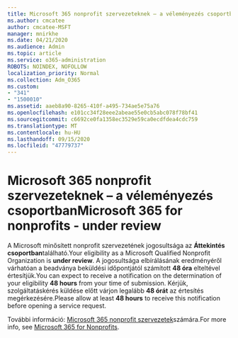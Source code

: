 ```yaml
---
title: Microsoft 365 nonprofit szervezeteknek – a véleményezés csoportban
ms.author: cmcatee
author: cmcatee-MSFT
manager: mnirkhe
ms.date: 04/21/2020
ms.audience: Admin
ms.topic: article
ms.service: o365-administration
ROBOTS: NOINDEX, NOFOLLOW
localization_priority: Normal
ms.collection: Adm_O365
ms.custom:
- "341"
- "1500010"
ms.assetid: aaeb8a90-8265-410f-a495-734ae5e75a76
ms.openlocfilehash: e101cc34f28eee2abeae55e0cb5abc078f78bf41
ms.sourcegitcommit: c6692ce0fa1358ec3529e59ca0ecdfdea4cdc759
ms.translationtype: MT
ms.contentlocale: hu-HU
ms.lasthandoff: 09/15/2020
ms.locfileid: "47779737"
---
```

# <a name="microsoft-365-for-nonprofits---under-review"></a><span data-ttu-id="18a5d-102">Microsoft 365 nonprofit szervezeteknek – a véleményezés csoportban</span><span class="sxs-lookup"><span data-stu-id="18a5d-102">Microsoft 365 for nonprofits - under review</span></span>

<span data-ttu-id="18a5d-103">A Microsoft minősített nonprofit szervezetének jogosultsága az **Áttekintés csoportban**található.</span><span class="sxs-lookup"><span data-stu-id="18a5d-103">Your eligibility as a Microsoft Qualified Nonprofit Organization is **under review**.</span></span> <span data-ttu-id="18a5d-104">A jogosultsága elbírálásának eredményéről várhatóan a beadványa beküldési időpontjától számított **48 óra** elteltével értesítjük.</span><span class="sxs-lookup"><span data-stu-id="18a5d-104">You can expect to receive a notification on the determination of your eligibility **48 hours** from your time of submission.</span></span> <span data-ttu-id="18a5d-105">Kérjük, szolgáltatáskérés küldése előtt várjon legalább **48 órát** az értesítés megérkezésére.</span><span class="sxs-lookup"><span data-stu-id="18a5d-105">Please allow at least **48 hours** to receive this notification before opening a service request.</span></span> 

<span data-ttu-id="18a5d-106">További információ: [Microsoft 365 nonprofit szervezetek](https://www.microsoft.com/nonprofits/microsoft-365)számára.</span><span class="sxs-lookup"><span data-stu-id="18a5d-106">For more info, see [Microsoft 365 for Nonprofits](https://www.microsoft.com/nonprofits/microsoft-365).</span></span> 
